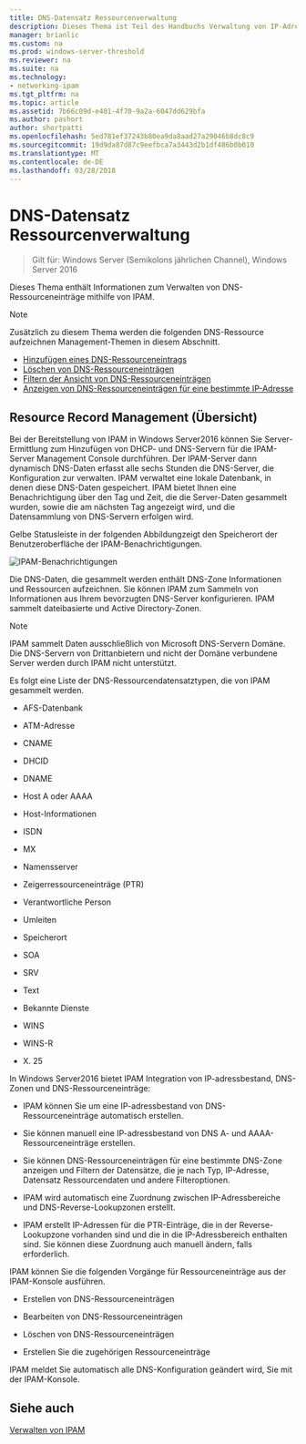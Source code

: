 ```yaml
---
title: DNS-Datensatz Ressourcenverwaltung
description: Dieses Thema ist Teil des Handbuchs Verwaltung von IP-Adressverwaltung (IPAM) in Windows Server2016.
manager: brianlic
ms.custom: na
ms.prod: windows-server-threshold
ms.reviewer: na
ms.suite: na
ms.technology:
- networking-ipam
ms.tgt_pltfrm: na
ms.topic: article
ms.assetid: 7b66c09d-e401-4f70-9a2a-6047dd629bfa
ms.author: pashort
author: shortpatti
ms.openlocfilehash: 5ed781ef37243b80ea9da8aad27a29046b8dc8c9
ms.sourcegitcommit: 19d9da87d87c9eefbca7a3443d2b1df486b0b010
ms.translationtype: MT
ms.contentlocale: de-DE
ms.lasthandoff: 03/28/2018
---
```

# <a name="dns-resource-record-management"></a>DNS-Datensatz Ressourcenverwaltung

>Gilt für: Windows Server (Semikolons jährlichen Channel), Windows Server 2016

Dieses Thema enthält Informationen zum Verwalten von DNS-Ressourceneinträge mithilfe von IPAM.  
  
> [!NOTE]  
> Zusätzlich zu diesem Thema werden die folgenden DNS-Ressource aufzeichnen Management-Themen in diesem Abschnitt.  
>   
> -   [Hinzufügen eines DNS-Ressourceneintrags](../../technologies/ipam/Add-a-DNS-Resource-Record.md)  
> -   [Löschen von DNS-Ressourceneinträgen](../../technologies/ipam/Delete-DNS-Resource-Records.md)  
> -   [Filtern der Ansicht von DNS-Ressourceneinträgen](../../technologies/ipam/Filter-the-View-of-DNS-Resource-Records.md)  
> -   [Anzeigen von DNS-Ressourceneinträgen für eine bestimmte IP-Adresse](../../technologies/ipam/View-DNS-Resource-Records-for-a-Specific-IP-Address.md)  
  
## <a name="resource-record-management-overview"></a>Resource Record Management (Übersicht)  
Bei der Bereitstellung von IPAM in Windows Server2016 können Sie Server-Ermittlung zum Hinzufügen von DHCP- und DNS-Servern für die IPAM-Server Management Console durchführen. Der IPAM-Server dann dynamisch DNS-Daten erfasst alle sechs Stunden die DNS-Server, die Konfiguration zur verwalten. IPAM verwaltet eine lokale Datenbank, in denen diese DNS-Daten gespeichert. IPAM bietet Ihnen eine Benachrichtigung über den Tag und Zeit, die die Server-Daten gesammelt wurden, sowie die am nächsten Tag angezeigt wird, und die Datensammlung von DNS-Servern erfolgen wird.  
  
Gelbe Statusleiste in der folgenden Abbildungzeigt den Speicherort der Benutzeroberfläche der IPAM-Benachrichtigungen.  
  
![IPAM-Benachrichtigungen](../../media/DNS-Resource-Record-Management/ipam_DataCollection_01.jpg)  
  
Die DNS-Daten, die gesammelt werden enthält DNS-Zone Informationen und Ressourcen aufzeichnen. Sie können IPAM zum Sammeln von Informationen aus Ihrem bevorzugten DNS-Server konfigurieren.  IPAM sammelt dateibasierte und Active Directory-Zonen.  
  
> [!NOTE]  
> IPAM sammelt Daten ausschließlich von Microsoft DNS-Servern Domäne. Die DNS-Servern von Drittanbietern und nicht der Domäne verbundene Server werden durch IPAM nicht unterstützt.  
  
Es folgt eine Liste der DNS-Ressourcendatensatztypen, die von IPAM gesammelt werden.  
  
-   AFS-Datenbank  
  
-   ATM-Adresse  
  
-   CNAME  
  
-   DHCID  
  
-   DNAME  
  
-   Host A oder AAAA  
  
-   Host-Informationen  
  
-   ISDN  
  
-   MX  
  
-   Namensserver  
  
-   Zeigerressourceneinträge (PTR)  
  
-   Verantwortliche Person  
  
-   Umleiten  
  
-   Speicherort  
  
-   SOA  
  
-   SRV  
  
-   Text  
  
-   Bekannte Dienste  
  
-   WINS  
  
-   WINS-R  
  
-   X. 25  
  
In Windows Server2016 bietet IPAM Integration von IP-adressbestand, DNS-Zonen und DNS-Ressourceneinträge:  
  
-   IPAM können Sie um eine IP-adressbestand von DNS-Ressourceneinträge automatisch erstellen.  
  
-   Sie können manuell eine IP-adressbestand von DNS A- und AAAA-Ressourceneinträge erstellen.  
  
-   Sie können DNS-Ressourceneinträgen für eine bestimmte DNS-Zone anzeigen und Filtern der Datensätze, die je nach Typ, IP-Adresse, Datensatz Ressourcendaten und andere Filteroptionen.  
  
-   IPAM wird automatisch eine Zuordnung zwischen IP-Adressbereiche und DNS-Reverse-Lookupzonen erstellt.  
  
-   IPAM erstellt IP-Adressen für die PTR-Einträge, die in der Reverse-Lookupzone vorhanden sind und die in die IP-Adressbereich enthalten sind. Sie können diese Zuordnung auch manuell ändern, falls erforderlich.  
  
IPAM können Sie die folgenden Vorgänge für Ressourceneinträge aus der IPAM-Konsole ausführen.  
  
-   Erstellen von DNS-Ressourceneinträgen  
  
-   Bearbeiten von DNS-Ressourceneinträgen  
  
-   Löschen von DNS-Ressourceneinträgen  
  
-   Erstellen Sie die zugehörigen Ressourceneinträge  
  
IPAM meldet Sie automatisch alle DNS-Konfiguration geändert wird, Sie mit der IPAM-Konsole.  
  
## <a name="see-also"></a>Siehe auch  
[Verwalten von IPAM](Manage-IPAM.md)  
  


